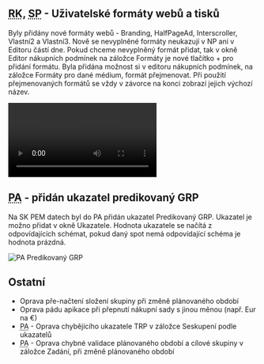 ﻿---
categories: [fenix]
layout: fenix
---
## <abbr title="Reachové křivky">RK</abbr>, <abbr title="Strategický plán">SP</abbr> - Uživatelské formáty webů a tisků
Byly přidány nové formáty webů - Branding, HalfPageAd, Interscroller, Vlastní2 a Vlastní3. Nově se nevyplněné formáty neukazují v NP ani v Editoru částí dne. Pokud chceme nevyplněný formát přidat, tak v okně Editor nákupních podmínek na záložce Formáty je nové tlačítko + pro přidání formátu. Byla přidána možnost si v editoru nákupních podmínek, na záložce Formáty pro dané médium, formát přejmenovat. Při použití přejmenovaných formátů se vždy v závorce na konci zobrazí jejich výchozí název.

<video src="{{site.url}}/data/formaty.mp4" type="video/mp4" controls>Valetins</video>

## <abbr title="Postanalýza">PA</abbr> - přidán ukazatel predikovaný GRP
Na SK PEM datech byl do PA přidán ukazatel Predikovaný GRP. Ukazatel je možno přidat v okně Ukazatele. Hodnota ukazatele se načítá z odpovídajících schémat, pokud daný spot nemá odpovídající schéma je hodnota prázdná.


![PA Predikovaný GRP]({{site.url}}/data/pa_predik.png "PA Predikovaný GRP")

## Ostatní
<ul>
	<li>Oprava pře-načtení složení skupiny při změně plánovaného období</li>
	<li>Oprava pádu apikace při přepnutí nákupní sady s jinou měnou (např. Eur na €)</li>
	<li><abbr title="Postanalýza">PA</abbr> - Oprava chybějícího ukazatele TRP v záložce Seskupení podle ukazatelů</li>
	<li><abbr title="Postanalýza">PA</abbr> - Oprava chybné validace plánovaného období a cílové skupiny v záložce Zadání, při změně plánovaného období</li>
</ul>
